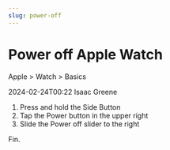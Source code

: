 ```yaml
---
slug: power-off
---
```

# Power off Apple Watch
Apple > Watch > Basics

2024-02-24T00:22
Isaac Greene

1. Press and hold the Side Button
2. Tap the Power button in the upper right
3. Slide the Power off slider to the right

Fin.
